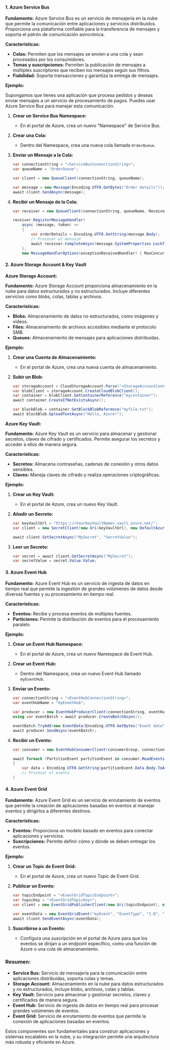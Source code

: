 #### **1. Azure Service Bus**

**Fundamento:**
Azure Service Bus es un servicio de mensajería en la nube que permite la comunicación entre aplicaciones y servicios distribuidos. Proporciona una plataforma confiable para la transferencia de mensajes y soporta el patrón de comunicación asincrónica.

**Características:**
- **Colas:** Permiten que los mensajes se envíen a una cola y sean procesados por los consumidores.
- **Temas y suscripciones:** Permiten la publicación de mensajes a múltiples suscriptores que reciben los mensajes según sus filtros.
- **Fiabilidad:** Soporta transacciones y garantiza la entrega de mensajes.

**Ejemplo:**

Supongamos que tienes una aplicación que procesa pedidos y deseas enviar mensajes a un servicio de procesamiento de pagos. Puedes usar Azure Service Bus para manejar esta comunicación.

1. **Crear un Service Bus Namespace:**
   - En el portal de Azure, crea un nuevo "Namespace" de Service Bus.

2. **Crear una Cola:**
   - Dentro del Namespace, crea una nueva cola llamada `OrderQueue`.

3. **Enviar un Mensaje a la Cola:**
   ```csharp
   var connectionString = "<ServiceBusConnectionString>";
   var queueName = "OrderQueue";

   var client = new QueueClient(connectionString, queueName);

   var message = new Message(Encoding.UTF8.GetBytes("Order details"));
   await client.SendAsync(message);
   ```

4. **Recibir un Mensaje de la Cola:**
   ```csharp
   var receiver = new QueueClient(connectionString, queueName, ReceiveMode.PeekLock);

   receiver.RegisterMessageHandler(
       async (message, token) =>
       {
           var orderDetails = Encoding.UTF8.GetString(message.Body);
           // Procesar el mensaje
           await receiver.CompleteAsync(message.SystemProperties.LockToken);
       },
       new MessageHandlerOptions(exceptionReceivedHandler) { MaxConcurrentCalls = 1, AutoComplete = false });
   ```

#### **2. Azure Storage Account & Key Vault**

**Azure Storage Account:**

**Fundamento:**
Azure Storage Account proporciona almacenamiento en la nube para datos estructurados y no estructurados. Incluye diferentes servicios como blobs, colas, tablas y archivos.

**Características:**
- **Blobs:** Almacenamiento de datos no estructurados, como imágenes y videos.
- **Files:** Almacenamiento de archivos accesibles mediante el protocolo SMB.
- **Queues:** Almacenamiento de mensajes para aplicaciones distribuidas.

**Ejemplo:**

1. **Crear una Cuenta de Almacenamiento:**
   - En el portal de Azure, crea una nueva cuenta de almacenamiento.

2. **Subir un Blob:**
   ```csharp
   var storageAccount = CloudStorageAccount.Parse("<StorageAccountConnectionString>");
   var blobClient = storageAccount.CreateCloudBlobClient();
   var container = blobClient.GetContainerReference("mycontainer");
   await container.CreateIfNotExistsAsync();

   var blockBlob = container.GetBlockBlobReference("myfile.txt");
   await blockBlob.UploadTextAsync("Hello, Azure!");
   ```

**Azure Key Vault:**

**Fundamento:**
Azure Key Vault es un servicio para almacenar y gestionar secretos, claves de cifrado y certificados. Permite asegurar los secretos y acceder a ellos de manera segura.

**Características:**
- **Secretos:** Almacena contraseñas, cadenas de conexión y otros datos sensibles.
- **Claves:** Maneja claves de cifrado y realiza operaciones criptográficas.

**Ejemplo:**

1. **Crear un Key Vault:**
   - En el portal de Azure, crea un nuevo Key Vault.

2. **Añadir un Secreto:**
   ```csharp
   var keyVaultUrl = "https://<YourKeyVaultName>.vault.azure.net/";
   var client = new SecretClient(new Uri(keyVaultUrl), new DefaultAzureCredential());
   
   await client.SetSecretAsync("MySecret", "SecretValue");
   ```

3. **Leer un Secreto:**
   ```csharp
   var secret = await client.GetSecretAsync("MySecret");
   var secretValue = secret.Value.Value;
   ```

#### **3. Azure Event Hub**

**Fundamento:**
Azure Event Hub es un servicio de ingesta de datos en tiempo real que permite la ingestión de grandes volúmenes de datos desde diversas fuentes y su procesamiento en tiempo real.

**Características:**
- **Eventos:** Recibe y procesa eventos de múltiples fuentes.
- **Particiones:** Permite la distribución de eventos para el procesamiento paralelo.

**Ejemplo:**

1. **Crear un Event Hub Namespace:**
   - En el portal de Azure, crea un nuevo Namespace de Event Hub.

2. **Crear un Event Hub:**
   - Dentro del Namespace, crea un nuevo Event Hub llamado `myEventHub`.

3. **Enviar un Evento:**
   ```csharp
   var connectionString = "<EventHubConnectionString>";
   var eventHubName = "myEventHub";

   var producer = new EventHubProducerClient(connectionString, eventHubName);
   using var eventBatch = await producer.CreateBatchAsync();

   eventBatch.TryAdd(new EventData(Encoding.UTF8.GetBytes("Event data")));
   await producer.SendAsync(eventBatch);
   ```

4. **Recibir un Evento:**
   ```csharp
   var consumer = new EventHubConsumerClient(consumerGroup, connectionString, eventHubName);

   await foreach (PartitionEvent partitionEvent in consumer.ReadEventsAsync())
   {
       var data = Encoding.UTF8.GetString(partitionEvent.Data.Body.ToArray());
       // Procesar el evento
   }
   ```

#### **4. Azure Event Grid**

**Fundamento:**
Azure Event Grid es un servicio de enrutamiento de eventos que permite la creación de aplicaciones basadas en eventos al manejar eventos y dirigirlos a diferentes destinos.

**Características:**
- **Eventos:** Proporciona un modelo basado en eventos para conectar aplicaciones y servicios.
- **Suscripciones:** Permite definir cómo y dónde se deben entregar los eventos.

**Ejemplo:**

1. **Crear un Topic de Event Grid:**
   - En el portal de Azure, crea un nuevo Topic de Event Grid.

2. **Publicar un Evento:**
   ```csharp
   var topicEndpoint = "<EventGridTopicEndpoint>";
   var topicKey = "<EventGridTopicKey>";
   var client = new EventGridPublisherClient(new Uri(topicEndpoint), new AzureKeyCredential(topicKey));

   var eventData = new EventGridEvent("myEvent", "EventType", "1.0", "Event data");
   await client.SendEventAsync(eventData);
   ```

3. **Suscribirse a un Evento:**
   - Configura una suscripción en el portal de Azure para que los eventos se dirijan a un endpoint específico, como una función de Azure o una cola de almacenamiento.

### **Resumen:**

- **Service Bus:** Servicio de mensajería para la comunicación entre aplicaciones distribuidas, soporta colas y temas.
- **Storage Account:** Almacenamiento en la nube para datos estructurados y no estructurados, incluye blobs, archivos, colas y tablas.
- **Key Vault:** Servicio para almacenar y gestionar secretos, claves y certificados de manera segura.
- **Event Hub:** Servicio de ingesta de datos en tiempo real para procesar grandes volúmenes de eventos.
- **Event Grid:** Servicio de enrutamiento de eventos que permite la conexión de aplicaciones basadas en eventos.

Estos componentes son fundamentales para construir aplicaciones y sistemas escalables en la nube, y su integración permite una arquitectura más robusta y eficiente en Azure.